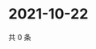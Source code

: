 # 2021-10-22

共 0 条

<!-- BEGIN WEIBO -->
<!-- 最后更新时间 Fri Oct 22 2021 04:09:34 GMT+0800 (China Standard Time) -->

<!-- END WEIBO -->
